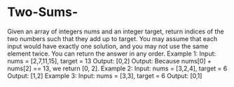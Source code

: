 # Two-Sums-
Given an array of integers nums and an integer target, return indices of the two numbers such that they add up to target. 
You may assume that each input would have exactly one solution, and you may not use the same element twice. You can return the answer in any order. 
Example 1: 
Input: nums = [2,7,11,15], target = 13 
Output: [0,2] 
Output: Because nums[0] + nums[2] == 13, we return [0, 2]. 
Example 2: 
Input: nums = [3,2,4], target = 6 
Output: [1,2] 
Example 3: 
Input: nums = [3,3], target = 6 
Output: [0,1] 

